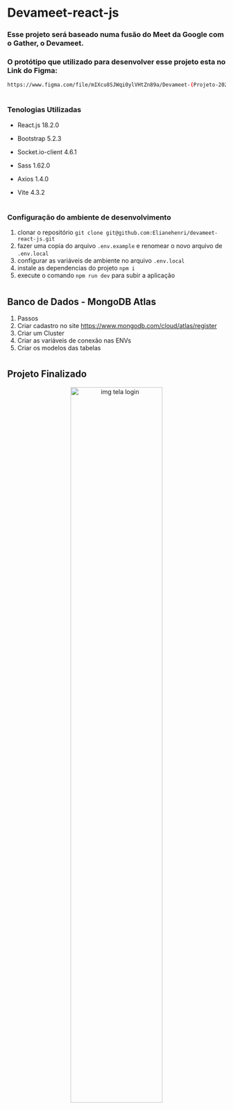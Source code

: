 # Devameet-react-js

### Esse projeto será baseado numa fusão do Meet da Google com o Gather, o Devameet.


### O protótipo que utilizado para desenvolver esse projeto esta no  Link do Figma:


```bash
https://www.figma.com/file/mIXcu8SJWqi0ylVHtZn89a/Devameet-(Projeto-2023)

```

#
### Tenologias Utilizadas

- React.js 18.2.0
- Bootstrap 5.2.3
- Socket.io-client 4.6.1
- Sass 1.62.0
- Axios 1.4.0
- Vite 4.3.2
  
  #
### Configuração do ambiente de desenvolvimento

1. clonar o repositório `git clone git@github.com:Elianehenri/devameet-react-js.git` 
1. fazer uma copia do arquivo `.env.example` e renomear o novo arquivo de `.env.local`
1. configurar as variáveis de ambiente no arquivo `.env.local`
1. instale as dependencias do projeto `npm i`
1. execute o comando `npm run dev` para subir a aplicação

#
## Banco de Dados - MongoDB Atlas

1. Passos
1. Criar cadastro no site https://www.mongodb.com/cloud/atlas/register
1. Criar um Cluster
1. Criar as variáveis de conexão nas ENVs
1. Criar os modelos das tabelas

# 

## Projeto Finalizado

<div align="center" width="100%">
<img class="logo-nav" height="65%" width="65%" src="src/assets/Sala.png" alt="img tela login">

 </div>
